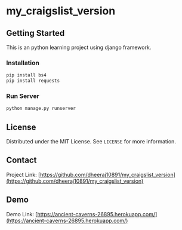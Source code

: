 <!-- PROJECT NAME -->
# my_craigslist_version

<!-- GETTING STARTED -->
## Getting Started

This is an python learning project using django framework.

### Installation

```sh
pip install bs4
pip install requests
```

### Run Server

```sh
python manage.py runserver
```

<!-- LICENSE -->
## License

Distributed under the MIT License. See `LICENSE` for more information.



<!-- CONTACT -->
## Contact

Project Link: [https://github.com/dheeraj10891/my_craigslist_version](https://github.com/dheeraj10891/my_craigslist_version)

<!-- DEMO -->
## Demo

Demo Link: [https://ancient-caverns-26895.herokuapp.com/](https://ancient-caverns-26895.herokuapp.com/)